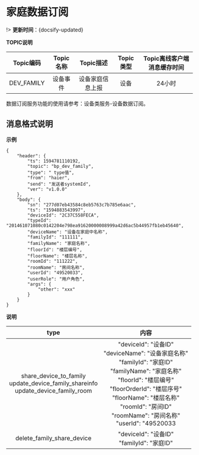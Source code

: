 # 家庭数据订阅
!> **更新时间**：{docsify-updated} 



 **TOPIC说明**

|**Topic编码**|**Topic名称** |**Topic描述** |**Topic类型** |**Topic离线客户端消息缓存时间** |  
| :-------------:|:-------------:|:-------------:| :-------------:|:-------------:|  
|DEV_FAMILY|	设备事件|	设备家庭信息上报|设备|24小时|

 
数据订阅服务功能的使用请参考：设备类服务-设备数据订阅。



## 消息格式说明

**示例**

```
{
    "header": {
        "ts": 1594781110192, 
        "topic": "bp_dev_family", 
        "type": " type值", 
        "from": "haier", 
        "send": "发送者systemId", 
        "ver": "v1.0.0"
    }, 
    "body": {
        "sn": "277d07eb43584c8eb5763c7b785e6aac", 
        "ts": "1594883543997", 
        "deviceId": "2C37C558FECA", 
        "typeId": "201461071080c0142204e798ea91620000008999a42d6ac5b44957fb1eb45640", 
        "deviceName": "设备在家庭中名称", 
        "familyId": "111111", 
        "familyName": "家庭名称", 
        "floorId": "楼层编号", 
        "floorName": "楼层名称", 
        "roomId": "111222", 
        "roomName": "房间名称", 
        "userId": "49520033", 
        "userRole": "用户角色", 
        "args": {
            "other": "xxx"
        }
    }
}

```

**说明**

|type|内容 |
| :-------------:|:-------------:|
|share_device_to_family</br>update_device_family_shareinfo</br>update_device_family_room</br>|"deviceId": "设备ID"</br>"deviceName": "设备家庭名称"</br>"familyId": "家庭ID"</br>"familyName": "家庭名称"</br>"floorId": "楼层编号"</br>"floorOrderId": "楼层序号"</br>"floorName": "楼层名称"</br>"roomId": "房间ID"</br>"roomName": "房间名称"</br>"userId": "49520033|
|delete_family_share_device|"deviceId": "设备ID"</br>"familyId": "家庭ID"|